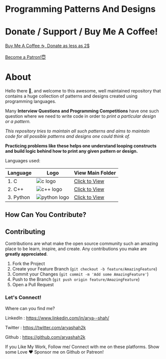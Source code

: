 # Programming Patterns And Designs

# Donate / Support / Buy Me A Coffee!

<a href="https://ko-fi.com/aryashah">Buy Me A Coffee ☕, Donate as less as 2$</a>

<a href="https://www.patreon.com/bePatron?u=45451225" data-patreon-widget-type="become-patron-button">Become a Patron!😇</a>

# About

Hello there 👋, and welcome to this awesome, well maintained repository that contains a huge collection of patterns and designs created using programming languages.

Many **Interview Questions and Programming Competitions** have one such question where we need to write code in order to *print a particular design or a pattern.*

*This repository tries to maintain all such patterns and aims to maintain code for all possible patterns and designs one could think of.*

**Practicing problems like these helps one understand looping constructs and build logic behind how to print any given pattern or design.**

Languages used:

| Language | Logo | View Main Folder |
|--------| --------- | ---------- |
| 1. C | ![c logo](https://github.com/aryashah2k/Programming-Patterns-And-Designs/blob/main/assets/c%20logo.png) | <a href="https://github.com/aryashah2k/Programming-Patterns-And-Designs/tree/main/C%20Pattern%20Programs">Click to View</a> |
| 2. C++ | ![c++ logo](https://github.com/aryashah2k/Programming-Patterns-And-Designs/blob/main/assets/c%2B%2B%20logo.png) | <a href="https://github.com/aryashah2k/Programming-Patterns-And-Designs/tree/main/C%2B%2B%20Pattern%20Programs">Click to View</a> |
| 3. Python | ![python logo](https://github.com/aryashah2k/Programming-Patterns-And-Designs/blob/main/assets/python%20logo.png) | <a href="https://github.com/aryashah2k/Programming-Patterns-And-Designs/tree/main/Python%20Pattern%20Programs">Click to View</a> |

## How Can You Contribute?

## Contributing

Contributions are what make the open source community such an amazing place to be learn, inspire, and create. Any contributions you make are **greatly appreciated**.

1. Fork the Project
2. Create your Feature Branch (`git checkout -b feature/AmazingFeature`)
3. Commit your Changes (`git commit -m 'Add some AmazingFeature'`)
4. Push to the Branch (`git push origin feature/AmazingFeature`)
5. Open a Pull Request

### Let's Connect!

Where can you find me?

LinkedIn : https://www.linkedin.com/in/arya--shah/

Twitter : https://twitter.com/aryashah2k

Github : https://github.com/aryashah2k

If you Like My Work, Follow me/ Connect with me on these platforms. Show some Love ❤️ Sponsor me on Github or Patreon!
